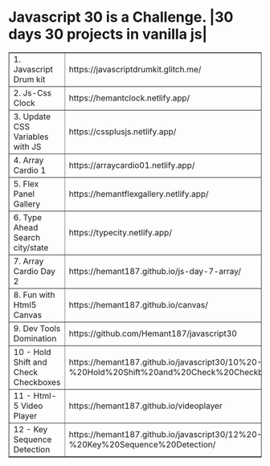 <h1>Javascript 30 is a Challenge. |30 days 30 projects in vanilla js| </h1>
<table style="border-collapse: collapse; width: 100%;" border="1">
<tbody>
<tr>
<td style="width: 50%;">1. Javascript Drum kit</td>
<td style="width: 50%;">https://javascriptdrumkit.glitch.me/</td>
</tr>
<tr>
<td style="width: 50%;">2. Js-Css Clock</td>
<td style="width: 50%;">https://hemantclock.netlify.app/</td>
</tr>
<tr>
<td style="width: 50%;">3. Update CSS Variables with JS</td>
<td style="width: 50%;">https://cssplusjs.netlify.app/</td>
</tr>
<tr>
<td style="width: 50%;">4. Array Cardio 1</td>
<td style="width: 50%;">https://arraycardio01.netlify.app/</td>
</tr>
<tr>
<td style="width: 50%;">5. Flex Panel Gallery</td>
<td style="width: 50%;">https://hemantflexgallery.netlify.app/</td>
</tr>
<tr>
<td style="width: 50%;">6. Type Ahead Search city/state </td>
<td style="width: 50%;">https://typecity.netlify.app/</td>
</tr>
<tr>
<td style="width: 50%;">7. Array Cardio Day 2</td>
<td style="width: 50%;">https://hemant187.github.io/js-day-7-array/</td>
</tr>
<tr>
<td style="width: 50%;">8. Fun with Html5 Canvas</td>
<td style="width: 50%;">https://hemant187.github.io/canvas/</td>
</tr>
<tr>
<td style="width: 50%;">9. Dev Tools Domination</td>
<td style="width: 50%;">https://github.com/Hemant187/javascript30</td>
</tr>
<tr>
<td style="width: 50%;">10 - Hold Shift and Check Checkboxes</td>
<td style="width: 50%;">https://hemant187.github.io/javascript30/10%20-%20Hold%20Shift%20and%20Check%20Checkboxes/</td>
</tr>
<tr>
<td style="width: 50%;">11 - Html-5 Video Player</td>
<td style="width: 50%;">https://hemant187.github.io/videoplayer</td>
</tr>
<tr>
<td style="width: 50%;">12 - Key Sequence Detection</td>
<td style="width: 50%;">https://hemant187.github.io/javascript30/12%20-%20Key%20Sequence%20Detection/</td>
</tr>
</tbody>
</table>
